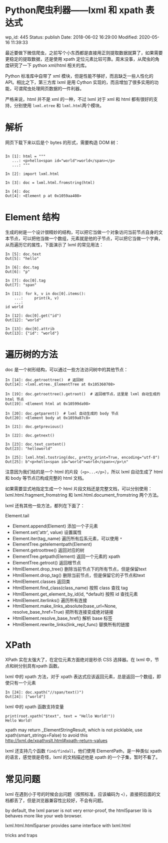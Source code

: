 # Python爬虫利器——lxml 和 xpath 表达式


wp_id: 445
Status: publish
Date: 2018-06-02 16:29:00
Modified: 2020-05-16 11:39:33


最近要做下微信爬虫，之前写个小东西都是直接用正则提取数据就算了，如果需要更稳定的提取数据，还是使用 xpath 定位元素比较可靠。周末没事，从爬虫的角度研究了一下 python xml/html 相关的库。

Python 标准库中自带了 xml 模块，但是性能不够好，而且缺乏一些人性化的 API。相比之下，第三方库 lxml 是用 Cython 实现的，而且增加了很多实用的功能，可谓爬虫处理网页数据的一件利器。

严格来说，html 并不是 xml 的一种，不过 lxml 对于 xml 和 html 都有很好的支持，分别使用 `lxml.etree` 和 `lxml.html`两个模块。

# 解析

网页下载下来以后是个 bytes 的形式，需要构造 DOM 树：

```

In [1]: html = """
   ...: <p>hello<span id="world">world</span></p>
   ...: """

In [2]: import lxml.html

In [3]: doc = lxml.html.fromstring(html)

In [4]: doc
Out[4]: <Element p at 0x1059aa408>

```

# Element 结构

生成的树是一个设计很精妙的结构，可以把它当做一个对象访问当前节点自身的文本节点，可以把他当做一个数组，元素就是他的子节点，可以把它当做一个字典，从而遍历它的属性，下面演示了 lxml 的常见用法：

```
In [5]: doc.text
Out[5]: "hello"

In [6]: doc.tag
Out[6]: "p"

In [7]: doc[0].tag
Out[7]: "span"

In [11]: for k, v in doc[0].items():
    ...:     print(k, v)
    ...:
id world

In [12]: doc[0].get("id")
Out[12]: "world"

In [13]: doc[0].attrib
Out[13]: {"id": "world"}
```

# 遍历树的方法

doc 是一个树形结构，可以通过一些方法访问树中的其他节点：
    
```
In [14]: doc.getroottree()  # 返回树
Out[14]: <lxml.etree._ElementTree at 0x105360708>

In [19]: doc.getroottree().getroot()  # 返回根节点，这里是 lxml 自动生成的 html 节点
Out[19]: <Element html at 0x10599da98>

In [20]: doc.getparent()  # lxml 自动生成的 body 节点
Out[20]: <Element body at 0x1059a87c8>

In [21]: doc.getprevious()

In [22]: doc.getnext()

In [23]: doc.text_content()
Out[23]: "helloworld"

In [25]: lxml.html.tostring(doc, pretty_print=True, encoding="utf-8")
Out[25]: b"<p>hello<span id="world">world</span></p>\n"

```
注意因为我们给的是一个 html 的片段（`<p>...</p>`），所以 lxml 自动生成了 html 和 body 等节点已构成完整的 html 文档。

如果需要显式地指定生成一个 html 片段文档还是完整文档，可以分别使用：lxml.html.fragment_fromstring 和 lxml.html.document_fromstring 两个方法。

lxml 还有其他一些方法，都列在下面了：

Element.tail	

* Element.append(Element)	添加一个子元素
* Element.set('attr', value) 设置属性
* Element.iter(tag_name) 遍历所有后系元素，可以使用 `*` 
* ElementTree.getelementpath(Element)	
* Element.getroottree()	返回对应的树
* ElementTree.getpath(Element)	返回一个元素的 xpath
* ElementTree.getroot()	返回根节点
* HtmlElement.drop_tree() 删除当前节点下的所有节点，但是保留text
* HtmlElement.drop_tag() 删除当前节点，但是保留它的子节点和text
* HtmlElement.classes 返回类
* HtmlElement.find_class(class_name) 按照 class 查找 tag
* HtmlElement.get_element_by_id(id, *default) 按照 id 查找元素
* HtmlElement.iterlinks() 遍历所有连接
* HtmlElement.make_links_absolute(base_url=None, resolve_base_href=True) 把所有连接变成绝对链接
* HtmlElement.resolve_base_href() 解析 base 标签
* HtmlElement.rewrite_links(link_repl_func) 替换所有的链接

# XPath

XPath 实在太强大了，在定位元素方面绝对是秒杀 CSS 选择器。在 lxml 中，节点和树分别具有xpath 函数。

lxml 中的 xpath 方法，对于 xpath 表达式应该返回元素，总是返回一个数组，即使只有一个元素

```
In [24]: doc.xpath("//span/text()")
Out[24]: ["world"]
```

lxml 中的 xpath 函数支持变量

```
print(root.xpath("$text", text = "Hello World!"))
Hello World!
```

xpath may return _ElementStringResult, which is not picklable, use xpath(smart_strings=False) to avoid this http://lxml.de/xpathxslt.html#xpath-return-values

lxml 还支持几个函数 `find/findall`，他们使用 ElementPath，是一种类似 xpath 的语言，感觉很是奇怪，lxml 的文档描述他是 xpath 的一个子集，暂时不看了。

# 常见问题

lxml 在遇到小于号的时候会出问题（按照标准，应该编码为 `<`），直接把后面的文档都丢了，但是浏览器兼容性比较好，不会有问题。

by default, the lxml parser is not very error-proof, the html5parser lib is behaves more like your web browser.

lxml.html.html5parser provides same interface with lxml.html

tricks and traps